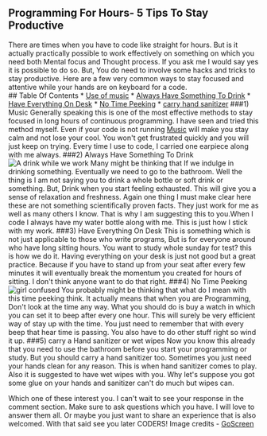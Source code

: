 ## Programming For Hours- 5 Tips To Stay Productive

   There are times when you have to code like straight for hours. But is it actually practically possible to work effectively on something on which you need both Mental focus and Thought process. If you ask me I would say yes it is possible to do so. But, You do need to involve some hacks and tricks to stay productive. Here are a few very common ways to stay focused and attentive while your hands are on keyboard for a code.  
    ## Table Of Contents
        * [Use of music](#Music)
        * [Always Have Something To Drink](#drink)
        * [Have Everything On Desk](#desk)
        * [No Time Peeking](#Time)
        * [carry hand sanitizer](#sanitizer)
###1) Music<a name=Music></a>
   Generally speaking this is one of the most effective methods to stay focused in long hours of continuous programming. I have seen and tried this method myself. Even if your code is not running [Music](https://goscreen.in/benefits-of-music/) will make you stay calm and not lose your cool. You won't get frustrated quickly and you will just keep on trying. Every time I use to code, I carried one earpiece along with me always.
###2) Always Have Something To Drink<a name=drink></a>
   ![A drink while we work](https://cdn.hashnode.com/res/hashnode/image/upload/v1630930728321/Qr1f-VaecK.jpeg)
   Many might be thinking that If we indulge in drinking something. Eventually we need to go to the bathroom. Well the thing is I am not saying you to drink a whole bottle or soft drink or something. But, Drink when you start feeling exhausted. This will give you a sense of relaxation and freshness. Again one thing I must make clear here these are not something scientifically proven facts. They just work for me as well as many others I know. That is why I am suggesting this to you.When I code I always have my water bottle along with me. This is just how I stick with my work.
###3) Have Everything On Desk<a name=desk></a> 
   This is something which is not just applicable to those who write programs, But is for everyone around who have long sitting hours. You want to study whole sunday for test? this is how we do it. Having everything on your desk is just not good but a great practice. Because if you have to stand up from your seat after every few minutes it will eventually break the momentum you created for hours of sitting. I don't think anyone want to do that right.
###4) No Time Peeking<a name=Time></a>
 ![girl confused](https://cdn.hashnode.com/res/hashnode/image/upload/v1630930731273/YkzP3Tlrk.png)
    You probably might be thinking that what do I mean with this time peeking think. It actually means that when you are Programming, Don't look at the time any way. What you should do is buy a watch in which you can set it to beep after every one hour. This will surely be very efficient way of stay up with the time. You just need to remember that with every beep that hear time is passing. You also have to do other stuff right so wind it up.
###5) carry a Hand sanitizer or wet wipes<a name=sanitizer></a>
   Now you know this already that you need to use the bathroom before you start your programming or study. But you should carry a hand sanitizer too. Sometimes you just need your hands clean for any reason. This is when hand sanitizer comes to play. Also it is suggested to have wet wipes with you. Why let's suppose you got some glue on your hands and sanitizer can't do much but wipes can.

Which one of these interest you. I can't wait to see your response in the comment section. Make sure to ask questions which you have. I will love to answer them all. Or maybe you just want to share an experience that is also welcomed. With that said see you later CODERS!
Image credits - [GoScreen](https://Goscreen.in)